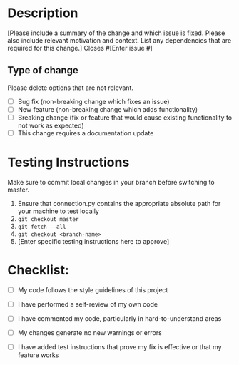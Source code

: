 # Description
[Please include a summary of the change and which issue is fixed. Please also include relevant motivation and context. List any dependencies that are required for this change.]
Closes #[Enter issue #]
## Type of change
Please delete options that are not relevant.
- [ ] Bug fix (non-breaking change which fixes an issue)
- [ ] New feature (non-breaking change which adds functionality)
- [ ] Breaking change (fix or feature that would cause existing functionality to not work as expected)
- [ ] This change requires a documentation update
# Testing Instructions
Make sure to commit local changes in your branch before switching to master.
1. Ensure that connection.py contains the appropriate absolute path for your machine to test locally
1. `git checkout master`
1. `git fetch --all`
1. `git checkout <branch-name>`
1. [Enter specific testing instructions here to approve]
# Checklist:
- [ ] My code follows the style guidelines of this project
- [ ] I have performed a self-review of my own code
- [ ] I have commented my code, particularly in hard-to-understand areas
- [ ] My changes generate no new warnings or errors
- [ ] I have added test instructions that prove my fix is effective or that my feature works


















